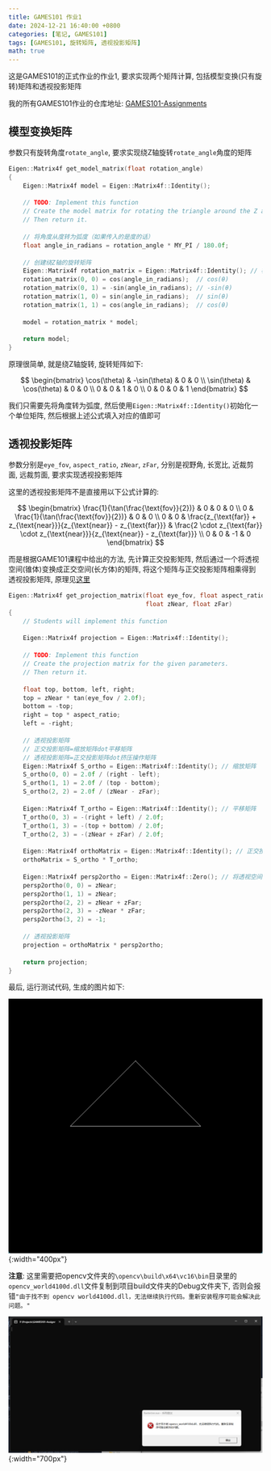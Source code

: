 ```yaml
---
title: GAMES101 作业1
date: 2024-12-21 16:40:00 +0800
categories: [笔记, GAMES101]
tags: [GAMES101, 旋转矩阵, 透视投影矩阵]
math: true
---
```


这是GAMES101的正式作业的作业1, 要求实现两个矩阵计算, 包括模型变换(只有旋转)矩阵和透视投影矩阵

我的所有GAMES101作业的仓库地址: [GAMES101-Assignments](https://github.com/WangSimiao2000/GAMES101-Assignments)

## 模型变换矩阵

参数只有旋转角度`rotate_angle`, 要求实现绕Z轴旋转`rotate_angle`角度的矩阵

```cpp
Eigen::Matrix4f get_model_matrix(float rotation_angle)
{
    Eigen::Matrix4f model = Eigen::Matrix4f::Identity();

    // TODO: Implement this function
    // Create the model matrix for rotating the triangle around the Z axis.
    // Then return it.
    
    // 将角度从度转为弧度（如果传入的是度的话）
    float angle_in_radians = rotation_angle * MY_PI / 180.0f;

    // 创建绕Z轴的旋转矩阵
	Eigen::Matrix4f rotation_matrix = Eigen::Matrix4f::Identity(); // 初始化为单位矩阵
    rotation_matrix(0, 0) = cos(angle_in_radians);  // cos(θ)
    rotation_matrix(0, 1) = -sin(angle_in_radians); // -sin(θ)
    rotation_matrix(1, 0) = sin(angle_in_radians);  // sin(θ)
    rotation_matrix(1, 1) = cos(angle_in_radians);  // cos(θ)

	model = rotation_matrix * model;

    return model;
}
```

原理很简单, 就是绕Z轴旋转, 旋转矩阵如下:

$$
\begin{bmatrix}
\cos(\theta) & -\sin(\theta) & 0 & 0 \\
\sin(\theta) & \cos(\theta) & 0 & 0 \\
0 & 0 & 1 & 0 \\
0 & 0 & 0 & 1
\end{bmatrix}
$$

我们只需要先将角度转为弧度, 然后使用`Eigen::Matrix4f::Identity()`初始化一个单位矩阵, 然后根据上述公式填入对应的值即可

## 透视投影矩阵

参数分别是`eye_fov`, `aspect_ratio`, `zNear`, `zFar`, 分别是视野角, 长宽比, 近裁剪面, 远裁剪面, 要求实现透视投影矩阵

这里的透视投影矩阵不是直接用以下公式计算的:

$$
\begin{bmatrix}
\frac{1}{\tan(\frac{\text{fov}}{2})} & 0 & 0 & 0 \\
0 & \frac{1}{\tan(\frac{\text{fov}}{2})} & 0 & 0 \\
0 & 0 & \frac{z_{\text{far}} + z_{\text{near}}}{z_{\text{near}} - z_{\text{far}}} & \frac{2 \cdot z_{\text{far}} \cdot z_{\text{near}}}{z_{\text{near}} - z_{\text{far}}} \\
0 & 0 & -1 & 0
\end{bmatrix}
$$

而是根据GAME101课程中给出的方法, 先计算正交投影矩阵, 然后通过一个将透视空间(锥体)变换成正交空间(长方体)的矩阵, 将这个矩阵与正交投影矩阵相乘得到透视投影矩阵, 原理见[这里](https://wangsimiao2000.github.io/posts/GAMES101-Lecture04-02)

```cpp
Eigen::Matrix4f get_projection_matrix(float eye_fov, float aspect_ratio,
                                      float zNear, float zFar)
{
    // Students will implement this function

    Eigen::Matrix4f projection = Eigen::Matrix4f::Identity();

    // TODO: Implement this function
    // Create the projection matrix for the given parameters.
    // Then return it.

    float top, bottom, left, right;
	top = zNear * tan(eye_fov / 2.0f);
	bottom = -top;
	right = top * aspect_ratio;
	left = -right;

	// 透视投影矩阵
	// 正交投影矩阵=缩放矩阵dot平移矩阵
	// 透视投影矩阵=正交投影矩阵dot挤压操作矩阵
	Eigen::Matrix4f S_ortho = Eigen::Matrix4f::Identity(); // 缩放矩阵
	S_ortho(0, 0) = 2.0f / (right - left);
	S_ortho(1, 1) = 2.0f / (top - bottom);
	S_ortho(2, 2) = 2.0f / (zNear - zFar);

	Eigen::Matrix4f T_ortho = Eigen::Matrix4f::Identity(); // 平移矩阵
	T_ortho(0, 3) = -(right + left) / 2.0f;
	T_ortho(1, 3) = -(top + bottom) / 2.0f;
	T_ortho(2, 3) = -(zNear + zFar) / 2.0f;

	Eigen::Matrix4f orthoMatrix = Eigen::Matrix4f::Identity(); // 正交投影矩阵
	orthoMatrix = S_ortho * T_ortho;

	Eigen::Matrix4f persp2ortho = Eigen::Matrix4f::Zero(); // 将透视空间转换为正交空间的矩阵
	persp2ortho(0, 0) = zNear;
	persp2ortho(1, 1) = zNear;
	persp2ortho(2, 2) = zNear + zFar;
	persp2ortho(2, 3) = -zNear * zFar;
	persp2ortho(3, 2) = -1;

	// 透视投影矩阵
	projection = orthoMatrix * persp2ortho;

    return projection;
}
```

最后, 运行测试代码, 生成的图片如下:

![GAMES101-Assignment1](/assets/posts/GAMES101-Assignment1/01.png){:width="400px"}

**注意**: 这里需要把opencv文件夹的`\opencv\build\x64\vc16\bin`目录里的`opencv_world4100d.dll`文件复制到项目build文件夹的Debug文件夹下, 否则会报错`"由于找不到 opencv world4100d.dll，无法继续执行代码。重新安装程序可能会解决此问题。"`

![Error](/assets/posts/GAMES101-Assignment1/02.png){:width="700px"}